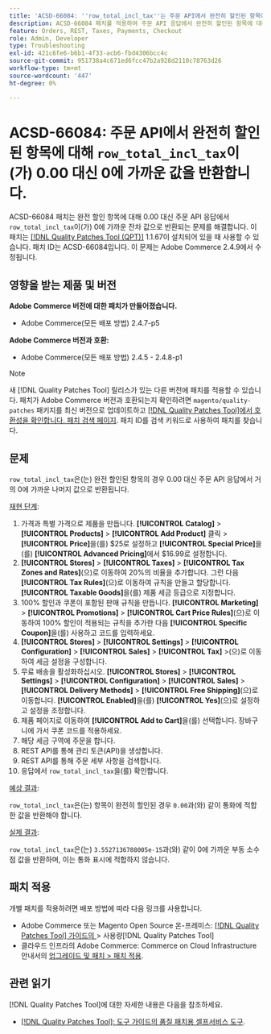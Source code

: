 ```yaml
---
title: 'ACSD-66084: ''row_total_incl_tax''는 주문 API에서 완전히 할인된 항목에 대해 0.00이 아닌 거의 0을 반환합니다.'
description: ACSD-66084 패치를 적용하여 주문 API 응답에서 완전히 할인된 항목에 대해 'row_total_incl_tax'가 0.00 대신 거의 0에 가까운 잔차 값으로 반환되는 Adobe Commerce 문제를 해결합니다.
feature: Orders, REST, Taxes, Payments, Checkout
role: Admin, Developer
type: Troubleshooting
exl-id: 421c6fe6-b6b1-4f33-acb6-fbd4306bcc4c
source-git-commit: 951738a4c671ed6fcc47b2a928d2110c78763d26
workflow-type: tm+mt
source-wordcount: '447'
ht-degree: 0%

---
```


# ACSD-66084: 주문 API에서 완전히 할인된 항목에 대해 `row_total_incl_tax`이(가) 0.00 대신 0에 가까운 값을 반환합니다.

ACSD-66084 패치는 완전 할인 항목에 대해 0.00 대신 주문 API 응답에서 `row_total_incl_tax`이(가) 0에 가까운 잔차 값으로 반환되는 문제를 해결합니다. 이 패치는 [[!DNL Quality Patches Tool (QPT)]](/help/tools/quality-patches-tool/quality-patches-tool-to-self-serve-quality-patches.md) 1.1.67이 설치되어 있을 때 사용할 수 있습니다. 패치 ID는 ACSD-66084입니다. 이 문제는 Adobe Commerce 2.4.9에서 수정됩니다.

## 영향을 받는 제품 및 버전

**Adobe Commerce 버전에 대한 패치가 만들어졌습니다.**

* Adobe Commerce(모든 배포 방법) 2.4.7-p5

**Adobe Commerce 버전과 호환:**

* Adobe Commerce(모든 배포 방법) 2.4.5 - 2.4.8-p1

>[!NOTE]
>
>새 [!DNL Quality Patches Tool] 릴리스가 있는 다른 버전에 패치를 적용할 수 있습니다. 패치가 Adobe Commerce 버전과 호환되는지 확인하려면 `magento/quality-patches` 패키지를 최신 버전으로 업데이트하고 [[!DNL Quality Patches Tool]에서 호환성을 확인합니다. 패치 검색 페이지](https://experienceleague.adobe.com/tools/commerce-quality-patches/index.html?lang=ko). 패치 ID를 검색 키워드로 사용하여 패치를 찾습니다.

## 문제

`row_total_incl_tax`은(는) 완전 할인된 항목의 경우 0.00 대신 주문 API 응답에서 거의 0에 가까운 나머지 값으로 반환됩니다.

<u>재현 단계</u>:

1. 가격과 특별 가격으로 제품을 만듭니다. **[!UICONTROL Catalog]** > **[!UICONTROL Products]** > **[!UICONTROL Add Product]** 클릭 > **[!UICONTROL Price]**&#x200B;을(를) $25로 설정하고 **[!UICONTROL Special Price]**&#x200B;을(를) **[!UICONTROL Advanced Pricing]**&#x200B;에서 $16.99로 설정합니다.
1. **[!UICONTROL Stores]** > **[!UICONTROL Taxes]** > **[!UICONTROL Tax Zones and Rates]**(으)로 이동하여 20%의 비율을 추가합니다. 그런 다음 **[!UICONTROL Tax Rules]**(으)로 이동하여 규칙을 만들고 할당합니다.
   **[!UICONTROL Taxable Goods]**&#x200B;을(를) 제품 세금 등급으로 지정합니다.
1. 100% 할인과 쿠폰이 포함된 판매 규칙을 만듭니다. **[!UICONTROL Marketing]** > **[!UICONTROL Promotions]** > **[!UICONTROL Cart Price Rules]**(으)로 이동하여 100% 할인이 적용되는 규칙을 추가한 다음 **[!UICONTROL Specific Coupon]**&#x200B;을(를) 사용하고 코드를 입력하세요.
1. **[!UICONTROL Stores]** > **[!UICONTROL Settings]** > **[!UICONTROL Configuration]** > **[!UICONTROL Sales]** > **[!UICONTROL Tax]** >(으)로 이동하여 세금 설정을 구성합니다.
1. 무료 배송을 활성화하십시오. **[!UICONTROL Stores]** > **[!UICONTROL Settings]** > **[!UICONTROL Configuration]** > **[!UICONTROL Sales]** > **[!UICONTROL Delivery Methods]** > **[!UICONTROL Free Shipping]**(으)로 이동합니다. **[!UICONTROL Enabled]**&#x200B;을(를) **[!UICONTROL Yes]**(으)로 설정하고 설정을 조정합니다.
1. 제품 페이지로 이동하여 **[!UICONTROL Add to Cart]**&#x200B;을(를) 선택합니다. 장바구니에 가서 쿠폰 코드를 적용하세요.
1. 해당 세금 구역에 주문을 합니다.
1. REST API를 통해 관리 토큰(API)을 생성합니다.
1. REST API를 통해 주문 세부 사항을 검색합니다.
1. 응답에서 `row_total_incl_tax`을(를) 확인합니다.

<u>예상 결과</u>:

`row_total_incl_tax`은(는) 항목이 완전히 할인된 경우 `0.00`과(와) 같이 통화에 적합한 값을 반환해야 합니다.

<u>실제 결과</u>:

`row_total_incl_tax`은(는) `3.5527136788005e-15`과(와) 같이 0에 가까운 부동 소수점 값을 반환하며, 이는 통화 표시에 적합하지 않습니다.

## 패치 적용

개별 패치를 적용하려면 배포 방법에 따라 다음 링크를 사용합니다.

* Adobe Commerce 또는 Magento Open Source 온-프레미스: [[!DNL Quality Patches Tool]  가이드의 ](/help/tools/quality-patches-tool/usage.md)> 사용량[!DNL Quality Patches Tool]
* 클라우드 인프라의 Adobe Commerce: Commerce on Cloud Infrastructure 안내서의 [업그레이드 및 패치 > 패치 적용](https://experienceleague.adobe.com/docs/commerce-cloud-service/user-guide/develop/upgrade/apply-patches.html?lang=ko).

## 관련 읽기

[!DNL Quality Patches Tool]에 대한 자세한 내용은 다음을 참조하세요.

* [[!DNL Quality Patches Tool]: 도구 가이드의 품질 패치용 셀프서비스 도구](/help/tools/quality-patches-tool/quality-patches-tool-to-self-serve-quality-patches.md).
